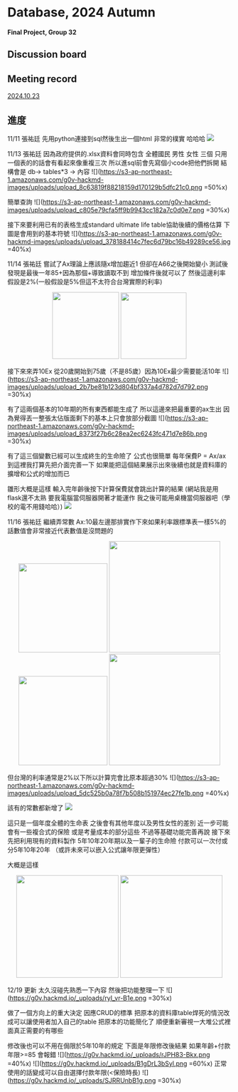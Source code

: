 #    Database, 2024 Autumn
**Final Project, Group 32**

##   Discussion board


##   Meeting record
[2024.10.23](https://raw.githubusercontent.com/kannny931110/Database_final_project_Group_32/main/%E6%9C%83%E8%AD%B0%E8%A8%98%E9%8C%84-24.10.23.pdf)


## 進度
11/11 張祐廷
先用python連接到sql然後生出一個html
非常的樸實 哈哈哈
![](https://s3-ap-northeast-1.amazonaws.com/g0v-hackmd-images/uploads/upload_6012c600653b5cabd5480fee024d874e.png)


11/13 張祐廷
因為政府提供的.xlsx資料會同時包含 全體國民 男性 女性 三個
只用一個表的的話會有看起來像重複三次
所以進sql前會先寫個小code把他們拆開
結構會是 db-> tables*3 -> 內容
![](https://s3-ap-northeast-1.amazonaws.com/g0v-hackmd-images/uploads/upload_8c63819f88218159d170129b5dfc21c0.png =50%x)

簡單查詢
![](https://s3-ap-northeast-1.amazonaws.com/g0v-hackmd-images/uploads/upload_c805e79cfa5ff9b9943cc182a7c0d0e7.png =30%x)

接下來要利用已有的表格生成standard ultimate life table協助後續的價格估算
下圖是會用到的基本符號
![](https://s3-ap-northeast-1.amazonaws.com/g0v-hackmd-images/uploads/upload_378188414c7fec6d79bc16b49289ce56.jpg =40%x)

11/14 張祐廷
嘗試了Ax理論上應該隨x增加趨近1
但卻在A66之後開始變小
測試後發現是最後一年85+因為那個+導致讀取不到
增加條件後就可以了
然後這邊利率假設是2%(一般假設是5%但這不太符合台灣實際的利率)

<center class="half">
    <img src="https://s3-ap-northeast-1.amazonaws.com/g0v-hackmd-images/uploads/upload_19bdf35b33578a582c89346c7069c1f5.png" width="150" />
    <img src="https://s3-ap-northeast-1.amazonaws.com/g0v-hackmd-images/uploads/upload_cb43c47fcdf02b468b1e9bef733a3ecb.png" width="148.5" />
</center>


接下來來弄10Ex
從20歲開始到75歲（不是85歲）因為10Ex最少需要能活10年
![](https://s3-ap-northeast-1.amazonaws.com/g0v-hackmd-images/uploads/upload_2b7be81b123d804bf337a4d782d7d792.png =30%x)

有了這兩個基本的10年期的所有東西都能生成了
所以這邊來把最重要的ax生出
因為覺得丟一整張太佔版面剩下的基本上只會放部分截圖
![](https://s3-ap-northeast-1.amazonaws.com/g0v-hackmd-images/uploads/upload_8373f27b6c28ea2ec6243fc471d7e86b.png =30%x)


有了這三個變數已經可以生成終生的生命險了
公式也很簡單 每年保費P = Ax/ax
到這裡我打算先把介面完善一下
如果能把這個結果展示出來後續也就是資料庫的擴增和公式的增加而已

雛形大概是這樣
輸入完年齡後按下計算保費就會跳出計算的結果
(網站我是用flask還不太熟 要我電腦當伺服器開著才能運作 我之後可能用桌機當伺服器吧（學校的電不用錢哈哈）)
![](https://s3-ap-northeast-1.amazonaws.com/g0v-hackmd-images/uploads/upload_dacdb3d87205316cc449a9ef2202e7bf.png)

11/16 張祐廷
繼續弄常數
Ax:10最左邊那排實作下來如果利率跟標準表一樣5%的話數值會非常接近代表數值是沒問題的
<center class="half">
    <img src="https://s3-ap-northeast-1.amazonaws.com/g0v-hackmd-images/uploads/upload_7e804f4fd6dd54cf1b7ee3fe22fe5afa.png" width="200"/>
    <img src="https://s3-ap-northeast-1.amazonaws.com/g0v-hackmd-images/uploads/upload_05f893394357b1fcff1ff95a612ee4d4.png" width="250"/>
</center>

<center class="half">
    <img src="https://s3-ap-northeast-1.amazonaws.com/g0v-hackmd-images/uploads/upload_a56676b5b139a1e56cfc724df42fe528.png" width="200">
    <img src="https://s3-ap-northeast-1.amazonaws.com/g0v-hackmd-images/uploads/upload_e9d769c9570fc0430966b0747d1b8ed6.png" width="250">
</center>

但台灣的利率通常是2%以下所以計算完會比原本超過30%
![](https://s3-ap-northeast-1.amazonaws.com/g0v-hackmd-images/uploads/upload_5dc525b0a78f7b508b151974ec27fe1b.png =40%x)

該有的常數都新增了
![](https://s3-ap-northeast-1.amazonaws.com/g0v-hackmd-images/uploads/upload_a941e11638914dafa21e164efafc0236.png)

這只是一個年度全體的生命表
之後會有其他年度以及男性女性的差別
近一步可能會有一些複合式的保險
或是考量成本的部分這些
不過等基礎功能完善再說
接下來先把利用現有的資料製作
5年10年20年期以及一輩子的生命險
付款可以一次付或分5年10年20年
（或許未來可以嵌入公式讓年限更彈性）

大概是這樣
<center>
    <img src="https://s3-ap-northeast-1.amazonaws.com/g0v-hackmd-images/uploads/upload_14b76077312a89932572d542c7951120.png" width="230"/>
    <img src="https://s3-ap-northeast-1.amazonaws.com/g0v-hackmd-images/uploads/upload_6a074a07e988c060faf86e37dfefaf76.png" width="230"/>
</center>

12/19 更新
太久沒碰先熟悉一下內容
然後把功能整理一下
![](https://g0v.hackmd.io/_uploads/ryI_vr-B1e.png =30%x)


做了一個方向上的重大決定
因應CRUD的標準
把原本的資料庫table焊死的情況改成可以讓使用者加入自己的table
把原本的功能簡化了
順便重新審視一大堆公式裡面真正需要的有哪些

修改後也可以不用在侷限於5年10年的規定
下面是年限修改後結果
如果年齡+付款年限>=85 會報錯
![](https://g0v.hackmd.io/_uploads/rJPH83-Bkx.png =40%x)
![](https://g0v.hackmd.io/_uploads/B1gDrL3bSyl.png =60%x)
正常使用的話變成可以自由選擇付款年限(<保險時長)
![](https://g0v.hackmd.io/_uploads/SJRRUnbB1g.png =30%x)

